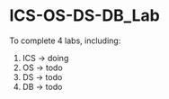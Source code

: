 # ICS-OS-DS-DB_Lab
To complete 4 labs, including:  
1. ICS  ->  doing  
2. OS   ->  todo  
3. DS   ->  todo  
4. DB   ->  todo  

